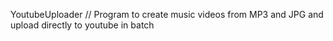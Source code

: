 YoutubeUploader // Program to create music videos from MP3 and JPG and upload directly to youtube in batch
